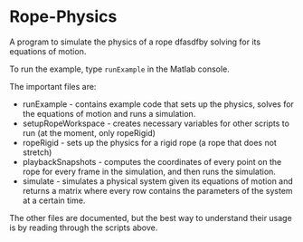 # Rope-Physics
A program to simulate the physics of a rope dfasdfby solving for its equations of motion.

To run the example, type `runExample` in the Matlab console.

The important files are:
* runExample - contains example code that sets up the physics, solves for the equations of motion and runs a simulation.
* setupRopeWorkspace - creates necessary variables for other scripts to run (at the moment, only ropeRigid)
* ropeRigid - sets up the physics for a rigid rope (a rope that does not stretch)
* playbackSnapshots - computes the coordinates of every point on the rope for every frame in the simulation, and then runs the simulation.
* simulate - simulates a physical system given its equations of motion and returns a matrix where every row contains the parameters of the system at a certain time.

The other files are documented, but the best way to understand their usage is by reading through the scripts above.
